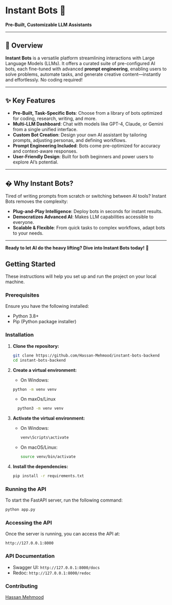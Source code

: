 # Instant Bots 🤖  
**Pre-Built, Customizable LLM Assistants**  

---

## 🚀 Overview  
**Instant Bots** is a versatile platform streamlining interactions with Large Language Models (LLMs). It offers a curated suite of pre-configured AI bots, each fine-tuned with advanced **prompt engineering**, enabling users to solve problems, automate tasks, and generate creative content—instantly and effortlessly. No coding required!  

---

## ✨ Key Features  
- **Pre-Built, Task-Specific Bots**: Choose from a library of bots optimized for coding, research, writing, and more.  
- **Multi-LLM Dashboard**: Chat with models like GPT-4, Claude, or Gemini from a single unified interface.  
- **Custom Bot Creation**: Design your own AI assistant by tailoring prompts, adjusting personas, and defining workflows.  
- **Prompt Engineering Included**: Bots come pre-optimized for accuracy and context-aware responses.  
- **User-Friendly Design**: Built for both beginners and power users to explore AI’s potential.  

---

## � Why Instant Bots?  
Tired of writing prompts from scratch or switching between AI tools? Instant Bots removes the complexity:  
- **Plug-and-Play Intelligence**: Deploy bots in seconds for instant results.  
- **Democratizes Advanced AI**: Makes LLM capabilities accessible to everyone.  
- **Scalable & Flexible**: From quick tasks to complex workflows, adapt bots to your needs.  

---

**Ready to let AI do the heavy lifting? Dive into Instant Bots today!** 🌟  


## Getting Started

These instructions will help you set up and run the project on your local machine.

### Prerequisites

Ensure you have the following installed:
- Python 3.8+
- Pip (Python package installer)

### Installation

1. **Clone the repository:**
   ```bash
   git clone https://github.com/Hassan-Mehmood/instant-bots-backend 
   cd instant-bots-backend
   ```

2. **Create a virtual environment:**
   - On Windows:
   ```bash
   python -m venv venv
   ```
   - On maxOs/Linux
   ```bash
     python3 -m venv venv
     ```

4. **Activate the virtual environment:**

   - On Windows:
     ```bash
     venv\Scripts\activate
     ```
   - On macOS/Linux:
     ```bash
     source venv/bin/activate
     ```

5. **Install the dependencies:**
   ```bash
   pip install -r requirements.txt
   ```

### Running the API

To start the FastAPI server, run the following command:
```bash
python app.py
```

### Accessing the API

Once the server is running, you can access the API at:
```
http://127.0.0.1:8000
```

### API Documentation
- Swagger UI: `http://127.0.0.1:8000/docs`
- Redoc: `http://127.0.0.1:8000/redoc`

### Contributing
[Hassan Mehmood](https://github.com/Hassan-Mehmood)
